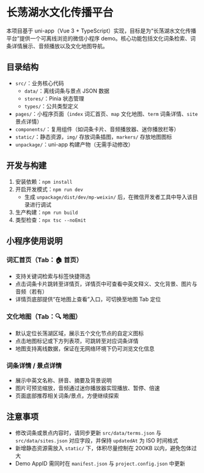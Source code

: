 # 长荡湖水文化传播平台

本项目基于 uni-app（Vue 3 + TypeScript）实现，目标是为“长荡湖水文化传播平台”提供一个可离线浏览的微信小程序 demo。核心功能包括文化词条检索、词条详情展示、音频播放以及文化地图导航。

## 目录结构

- `src/`：业务核心代码  
  - `data/`：离线词条与景点 JSON 数据  
  - `stores/`：Pinia 状态管理  
  - `types/`：公共类型定义
- `pages/`：小程序页面（`index` 词汇首页、`map` 文化地图、`term` 词条详情、`site` 景点详情）
- `components/`：复用组件（如词条卡片、音频播放器、迷你播放栏等）
- `static/`：静态资源，`img/` 存放词条插图，`markers/` 存放地图图标
- `unpackage/`：uni-app 构建产物（无需手动修改）

## 开发与构建

1. 安装依赖：`npm install`  
2. 开启开发模式：`npm run dev`  
   - 生成 `unpackage/dist/dev/mp-weixin/` 后，在微信开发者工具中导入该目录进行调试  
3. 生产构建：`npm run build`  
4. 类型检查：`npx tsc --noEmit`

## 小程序使用说明

### 词汇首页（Tab：🏠 首页）
- 支持关键词检索与标签快捷筛选  
- 点击词条卡片跳转至详情页，详情页中可查看中英文释义、文化背景、图片与音频（若有）  
- 详情页底部提供“在地图上查看”入口，可切换至地图 Tab 定位

### 文化地图（Tab：🔍 地图）
- 默认定位长荡湖区域，展示五个文化节点的自定义图标  
- 点击地图标记或下方列表项，可跳转至对应词条详情  
- 地图支持离线数据，保证在无网络环境下仍可浏览文化信息

### 词条详情 / 景点详情
- 展示中英文名称、拼音、摘要及背景说明  
- 图片可预览缩放，音频通过迷你播放器实现播放、暂停、倍速  
- 页面底部推荐相关词条/景点，方便继续探索

## 注意事项

- 修改词条或景点内容时，请同步更新 `src/data/terms.json` 与 `src/data/sites.json` 对应字段，并保持 `updatedAt` 为 ISO 时间格式  
- 新增静态资源需放入 `static/` 下，体积尽量控制在 200KB 以内，避免包体过大  
- Demo AppID 需同时在 `manifest.json` 与 `project.config.json` 中更新
